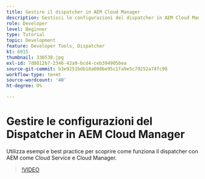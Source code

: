 ```yaml
---
title: Gestire il dispatcher in AEM Cloud Manager
description: Gestisci le configurazioni del dispatcher in AEM Cloud Manager.
role: Developer
level: Beginner
type: Tutorial
topic: Development
feature: Developer Tools, Dispatcher
kt: 6915
thumbnail: 330538.jpg
exl-id: 7d0812b7-2346-42a9-bcd4-ceb394905bea
source-git-commit: b3e9251bdb18a008be95c1fa9e5c79252a74fc98
workflow-type: tm+mt
source-wordcount: '40'
ht-degree: 0%

---
```


# Gestire le configurazioni del Dispatcher in AEM Cloud Manager

Utilizza esempi e best practice per scoprire come funziona il dispatcher con AEM come Cloud Service e Cloud Manager.

>[!VIDEO](https://video.tv.adobe.com/v/330538?quality=12&learn=on)

